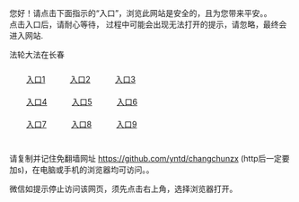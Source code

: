 您好！请点击下面指示的“入口”，浏览此网站是安全的，且为您带来平安。。 <br/>
点击入口后，请耐心等待， 过程中可能会出现无法打开的提示，请忽略，最终会进入网站. </br>

法轮大法在长春<br/>
<div style="padding:10px"><a style="margin:20px" target="_blank" href="https://d1nc0zpeceev2s.cloudfront.net/2Qpsp?tmyojb" id="ccLink1" rel="nofollow">入口1</a> <a target="_blank" style="margin:20px" href="https://d38l0h9uhdu917.cloudfront.net/2Qpsp?ycreux" id="ccLink2" rel="nofollow">入口2</a> <a style="margin:20px" target="_blank" href="https://d2nv22lvtjjm6t.cloudfront.net/2Qpsp?avjmpai" id="ccLink3" rel="nofollow">入口3</a></div>

<div style="padding:10px" ><a style="margin:20px" target="_blank" href="https://d1nc0zpeceev2s.cloudfront.net/2Qpsp?tmyojb" id="ccLink4" rel="nofollow">入口4</a> <a style="margin:20px" href="https://d38l0h9uhdu917.cloudfront.net/2Qpsp?ycreux" target="_blank" id="ccLink5" rel="nofollow">入口5</a> <a style="margin:20px" href="https://d2nv22lvtjjm6t.cloudfront.net/2Qpsp?avjmpai" target="_blank" id="ccLink6" rel="nofollow">入口6</a></div>

<div style="padding:10px"><a style="margin:20px" target="_blank" href="https://d1nc0zpeceev2s.cloudfront.net/2Qpsp?tmyojb" id="ccLink7" rel="nofollow">入口7</a> <a style="margin:20px" href="https://d38l0h9uhdu917.cloudfront.net/2Qpsp?ycreux" target="_blank" id="ccLink8" rel="nofollow">入口8</a> <a style="margin:20px" target="_blank" href="https://d2nv22lvtjjm6t.cloudfront.net/2Qpsp?avjmpai" id="ccLink9" rel="nofollow">入口9</a></div>

<br/>



请复制并记住免翻墙网址 https://github.com/yntd/changchunzx (http后一定要加s)，在电脑或手机的浏览器均可访问。。<br/>

微信如提示停止访问该网页，须先点击右上角，选择浏览器打开。
